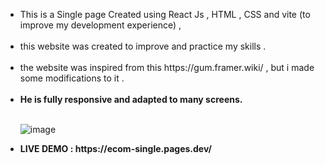 <ul>
<li>This is a Single page  Created  using React Js , HTML , CSS and vite (to improve my development experience) , </li><br/>
<li>this website was created to improve and practice my skills .</li> <br/>
<li>the website was inspired from this https://gum.framer.wiki/ , but i made some modifications to it . </li><br/>
<li><b> He is fully responsive and adapted to many screens.</li> </b>

<br/>![image](https://user-images.githubusercontent.com/88171482/183729949-295de6b4-425a-44cd-859e-df362d4ffd18.png)
<li> <b> LIVE DEMO : https://ecom-single.pages.dev/ </b> </li>
</ul>
